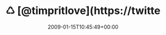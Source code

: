 ---
retweeted: false
source: <a href="http://twitter.com" rel="nofollow">Twitter Web Client</a>
entities:
  hashtags: []
  symbols: []
  user_mentions:
  - name: Tim Pritlove
    screen_name: timpritlove
    indices:
    - '2'
    - '14'
    id_str: '11268812'
    id: '11268812'
  - name: ".oO°"
    screen_name: kosmar
    indices:
    - '15'
    - '22'
    id_str: '1487011'
    id: '1487011'
  urls: []
display_text_range:
- '0'
- '89'
favorite_count: '0'
id_str: '1120693416'
truncated: false
retweet_count: '0'
id: '1120693416'
created_at: Thu Jan 15 10:45:49 +0000 2009
favorited: false
full_text: "♺ [@timpritlove](https://twitter.com/timpritlove) [@kosmar](https://twitter.com/kosmar)
  Reading: New Twitter Code For Retweet: ♺ http://tinyurl.com/7cn7my"
lang: en
tags:
- pesos:twitter
date: '2009-01-15T10:45:49+00:00'
src: https://twitter.com/bascht/status/1120693416
original_url: https://twitter.com/bascht/status/1120693416
type: twitter_tweet
text: "♺ [@timpritlove](https://twitter.com/timpritlove) [@kosmar](https://twitter.com/kosmar)
  Reading: New Twitter Code For Retweet: ♺ http://tinyurl.com/7cn7my"
title: "♺ [@timpritlove](https://twitte"

---